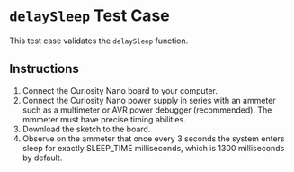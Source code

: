 # `delaySleep` Test Case
This test case validates the `delaySleep` function.

## Instructions
1. Connect the Curiosity Nano board to your computer.
2. Connect the Curiosity Nano power supply in series with an ammeter such as a multimeter or AVR power debugger (recommended). The mmmeter must have precise timing abilities.
3. Download the sketch to the board.
4. Observe on the ammeter that once every 3 seconds the system enters sleep for exactly SLEEP_TIME milliseconds, which is 1300 milliseconds by default.
